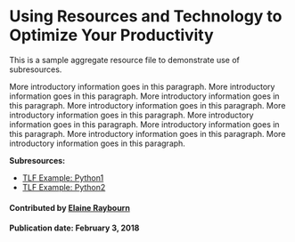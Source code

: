 # Using Resources and Technology to Optimize Your Productivity

This is a sample aggregate resource file to demonstrate use of subresources.

More introductory information goes in this paragraph. More introductory information goes in this paragraph.  More introductory information goes in this paragraph.  More introductory information goes in this paragraph.  More introductory information goes in this paragraph.  More introductory information goes in this paragraph.  More introductory information goes in this paragraph.  More introductory information goes in this paragraph. More introductory information goes in this paragraph.

**Subresources:**
- [TLF Example: Python1](OnlineLearningTLF.Python.md)
- [TLF Example: Python2](OnlineLearningTLF.Python.md)

#### Contributed by [Elaine Raybourn](https://github.com/elaineraybourn "Elaine Raybourn")

#### Publication date: February 3, 2018

<!---
Publish: yes
Categories: development
Topics: [import from subresources]
Tags: [import from subresources]
Level: 2
Prerequisites: [import from subresources]
Aggregate: base
--->

